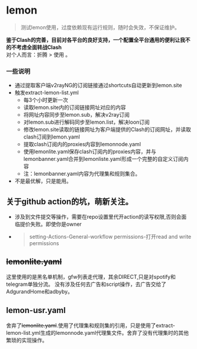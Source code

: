# lemon  
>
> 测试lemon使用，过度依赖现有运行规则，随时会失效，不保证维护。 
> 

**鉴于Clash的完善，目前对各平台的良好支持，一个配置全平台通用的便利让我不的不考虑全面转战Clash**  
    对个人而言：折腾 > 使用 。


### 一些说明

- 通过提取客户端v2rayNG的订阅链接通过shortcuts自动更新到lemon.site
- 触发extract-lemon-list.yml
     - 每3个小时更新一次  
     - 读取lemon.site内的订阅链接网址对应的内容
     - 将网址内容同步至lemon.sub，解决v2ray订阅
     - 对lemon.sub进行解码同步至lemon.list，解决loon订阅
     - 修改lemon.site读取的链接网址为客户端提供的Clash的订阅网址，并读取clash订阅到lemon.yaml
     - 提取clash订阅内的proxies内容到lemonnode.yaml
     - 使用lemonlite.yaml保存clash订阅内的proxies内容，并与lemonbanner.yaml合并到lemonliste.yaml形成一个完整的自定义订阅内容
     - 注：lemonbanner.yaml内容为代理集和规则集合。
-  不是最优解，只是能用。

## 关于github action的坑，萌新关注。
   - 涉及到文件提交等操作，需要在repo设置里代开action的读写权限,否则会面临提价失败。即使你是owner
   - > setting-Actions-General-workflow permissions-打开read and write permissions
  
    
  ##   ~~lemonlite.yaml~~ 
   这里使用的是黑名单机制，gfw列表走代理，其余DIRECT,只是对spotify和telegram单独分流。
   没有涉及任何去广告和script操作，去广告交给了AdgurandHome和adbyby。  
  ## lemon-usr.yaml
   舍弃了~~lemonlite.yaml~~.使用了代理集和规则集的引用，只是使用了extract-lemon-list.yml生成的lemonnode.yaml代理集文件。舍弃了没有代理集时的其他繁琐的实现操作。
    
 
